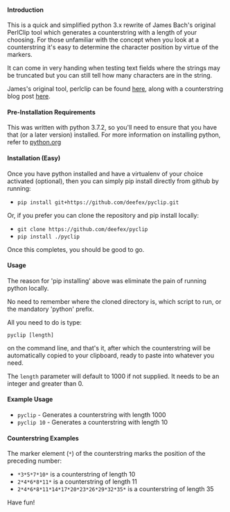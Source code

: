 #### Introduction

This is a quick and simplified python 3.x rewrite of James Bach's original PerlClip tool which generates a counterstring with a length of your choosing. For those unfamiliar with the concept when you look at a counterstring it's easy to determine the character position by virtue of the markers. 

It can come in very handing when testing text fields where the strings may be truncated but you can still tell how many characters are in the string.

James's original tool, perlclip can be found [here](http://www.satisfice.com/tools.shtml), along with a counterstring blog post [here](http://www.satisfice.com/blog/archives/22).

#### Pre-Installation Requirements

This was written with python 3.7.2, so you'll need to ensure that you have that (or a later version) installed.
For more information on installing python, refer to [python.org](https://www.python.org/downloads/)

#### Installation (Easy)

Once you have python installed and have a virtualenv of your choice activated (optional), then you can simply pip install directly from github by running:

- `pip install git+https://github.com/deefex/pyclip.git` 

Or, if you prefer you can clone the repository and pip install locally:

- `git clone https://github.com/deefex/pyclip`
- `pip install ./pyclip`

Once this completes, you should be good to go.

#### Usage

The reason for 'pip installing' above was eliminate the pain of running python locally. 

No need to remember where the cloned directory is, which script to run, or the mandatory 'python' prefix. 

All you need to do is type: 

`pyclip [length]`

on the command line, and that's it, after which the counterstring will be automatically copied to your clipboard, ready to paste into whatever you need. 

The `length` parameter will default to 1000 if not supplied. It needs to be an integer and greater than 0.

#### Example Usage

- `pyclip` - Generates a counterstring with length 1000
- `pyclip 10` - Generates a counterstring with length 10

#### Counterstring Examples

The marker element (`*`) of the counterstring marks the position of the preceding number:

- `*3*5*7*10*` is a counterstring of length 10
- `2*4*6*8*11*` is a counterstring of length 11
- `2*4*6*8*11*14*17*20*23*26*29*32*35*` is a counterstring of length 35

Have fun!
